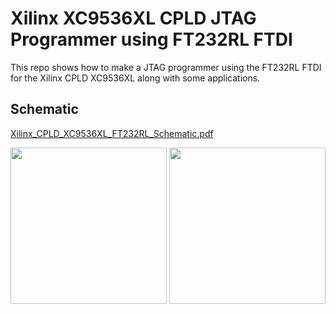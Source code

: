 # Xilinx XC9536XL CPLD JTAG Programmer using FT232RL FTDI
This repo shows how to make a JTAG programmer using the FT232RL FTDI for the Xilinx CPLD XC9536XL along with some applications.
## Schematic
[Xilinx_CPLD_XC9536XL_FT232RL_Schematic.pdf](https://github.com/mostafa-1997/Xilinx_XC9536XL_CPLD_FT232RL_JTAG_PROGRAMMER/files/7697454/Xilinx_CPLD_XC9536XL_FT232RL_Schematic.pdf)

<img src="https://user-images.githubusercontent.com/48930532/145685755-cbae6665-04a5-4eb7-8c98-3df3f35af5f1.PNG" width="250">

<img src="https://user-images.githubusercontent.com/48930532/145686186-ed0be05b-33e5-49af-94aa-52858e1e3939.jpeg" width="250">
